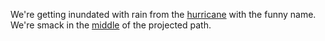 We're getting inundated with rain from the <a href="https://en.wikipedia.org/wiki/Hurricane_Isaias#Mid-Atlantic_States">hurricane</a> with the funny name. We're smack in the <a href="http://scripting.com/images/2020/08/04/projectedPath.png">middle</a> of the projected path.  

